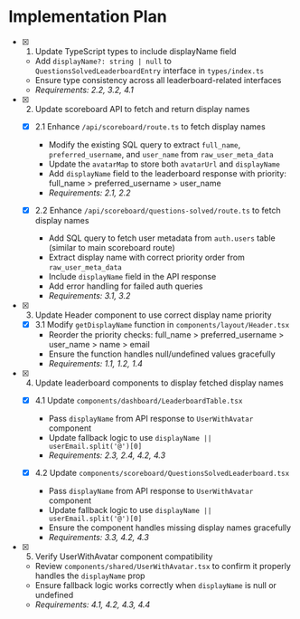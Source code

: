 # Implementation Plan

- [x] 1. Update TypeScript types to include displayName field
  - Add `displayName?: string | null` to `QuestionsSolvedLeaderboardEntry` interface in `types/index.ts`
  - Ensure type consistency across all leaderboard-related interfaces
  - _Requirements: 2.2, 3.2, 4.1_

- [x] 2. Update scoreboard API to fetch and return display names
  - [x] 2.1 Enhance `/api/scoreboard/route.ts` to fetch display names
    - Modify the existing SQL query to extract `full_name`, `preferred_username`, and `user_name` from `raw_user_meta_data`
    - Update the `avatarMap` to store both `avatarUrl` and `displayName`
    - Add `displayName` field to the leaderboard response with priority: full_name > preferred_username > user_name
    - _Requirements: 2.1, 2.2_

  - [x] 2.2 Enhance `/api/scoreboard/questions-solved/route.ts` to fetch display names
    - Add SQL query to fetch user metadata from `auth.users` table (similar to main scoreboard route)
    - Extract display name with correct priority order from `raw_user_meta_data`
    - Include `displayName` field in the API response
    - Add error handling for failed auth queries
    - _Requirements: 3.1, 3.2_

- [x] 3. Update Header component to use correct display name priority
  - [x] 3.1 Modify `getDisplayName` function in `components/layout/Header.tsx`
    - Reorder the priority checks: full_name > preferred_username > user_name > name > email
    - Ensure the function handles null/undefined values gracefully
    - _Requirements: 1.1, 1.2, 1.4_

- [x] 4. Update leaderboard components to display fetched display names
  - [x] 4.1 Update `components/dashboard/LeaderboardTable.tsx`
    - Pass `displayName` from API response to `UserWithAvatar` component
    - Update fallback logic to use `displayName || userEmail.split('@')[0]`
    - _Requirements: 2.3, 2.4, 4.2, 4.3_

  - [x] 4.2 Update `components/scoreboard/QuestionsSolvedLeaderboard.tsx`
    - Pass `displayName` from API response to `UserWithAvatar` component
    - Update fallback logic to use `displayName || userEmail.split('@')[0]`
    - Ensure the component handles missing display names gracefully
    - _Requirements: 3.3, 4.2, 4.3_

- [x] 5. Verify UserWithAvatar component compatibility
  - Review `components/shared/UserWithAvatar.tsx` to confirm it properly handles the `displayName` prop
  - Ensure fallback logic works correctly when `displayName` is null or undefined
  - _Requirements: 4.1, 4.2, 4.3, 4.4_
